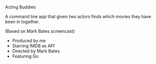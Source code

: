Acting Buddies

A command line app that given two actors finds which movies they have been in together.

(Based on Mark Bates screencast)

- Produced by me
- Starring IMDB as API
- Directed by Mark Bates
- Featuring Go